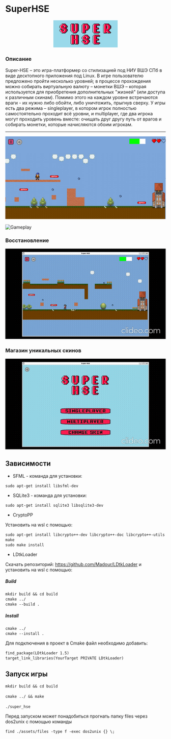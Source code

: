 # SuperHSE

<p align="center">
    <img src="assets/images/super_hse.png" alt="logo" width="40%">
</p>

### Описание


Super-HSE – это игра-платформер со стилизацией под НИУ ВШЭ СПб в виде десктопного приложения под Linux. В игре пользователю предложено пройти несколько уровней; в процессе прохождения можно собирать виртуальную валюту – монетки ВШЭ – которая используется для приобретения дополнительных "жизней" (или доступа к различным скинам). Помимо этого на каждом уровне встречаются враги - их нужно либо обойти, либо уничтожить, прыгнув сверху. У игры есть два режима – singleplayer, в котором игрок полностью самостоятельно проходит всё уровни, и multiplayer, где два игрока могут проходить уровень вместе: очищать друг другу путь от врагов и собирать монетки, которые начисляются обоим игрокам.

___

![Game Preview](assets/images/preview.png)

![Gameplay](assets/images/gameplay.gif)

### Восстановление

![Respawn](assets/images/respawn.gif)

### Магазин уникальных скинов

![Shop](assets/images/shop.gif)

## Зависимости 

- SFML - команда для установки:
```
sudo apt-get install libsfml-dev
```

- SQLite3 - команда для установки:
```
sudo apt-get install sqlite3 libsqlite3-dev
```

- CryptoPP
    
Установить на wsl с помощью:
```
sudo apt-get install libcrypto++-dev libcrypto++-doc libcrypto++-utils
make
sudo make install
```

- LDtkLoader

Скачать репозиторий: https://github.com/Madour/LDtkLoader и установить на wsl с помощью:

##### Build
```
mkdir build && cd build
cmake ../
cmake --build . 
```

##### Install

```
cmake ../
cmake --install . 
 ```

Для подключения в проект в Cmake файл необходимо добавить:
```
find_package(LDtkLoader 1.5)
target_link_libraries(YourTarget PRIVATE LDtkLoader)
```

## Запуск игры

```
mkdir build && cd build

cmake ../ && make

./super_hse
```

Перед запуском может понадобиться прогнать папку files через dos2unix с помощью команды 
```
find ./assets/files -type f -exec dos2unix {} \;
```
